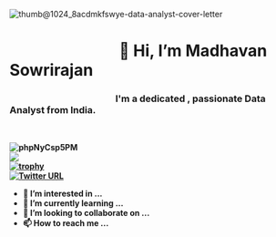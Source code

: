 ![thumb@1024_8acdmkfswye-data-analyst-cover-letter](https://user-images.githubusercontent.com/45940540/172033943-66a32a59-ba92-4d27-9846-378f8ca05447.jpg)<br>
<h1><b>&nbsp;&nbsp;&nbsp;&nbsp;&nbsp;&nbsp;&nbsp;&nbsp;&nbsp;&nbsp;&nbsp;&nbsp;&nbsp;&nbsp;&nbsp;&nbsp;&nbsp;&nbsp;&nbsp;&nbsp;&nbsp;&nbsp;&nbsp;&nbsp;&nbsp;&nbsp;&nbsp;&nbsp;&nbsp;👋 Hi, I’m Madhavan Sowrirajan<b></h1>
<h3><b>&nbsp;&nbsp;&nbsp;&nbsp;&nbsp;&nbsp;&nbsp;&nbsp;&nbsp;&nbsp;&nbsp;&nbsp;&nbsp;&nbsp;&nbsp;&nbsp;&nbsp;&nbsp;&nbsp;&nbsp;&nbsp;&nbsp;&nbsp;&nbsp;&nbsp;&nbsp;&nbsp;&nbsp;&nbsp;&nbsp;&nbsp;&nbsp;&nbsp;&nbsp;&nbsp;&nbsp;&nbsp;&nbsp;&nbsp;&nbsp;&nbsp;&nbsp;&nbsp;&nbsp;&nbsp;&nbsp;&nbsp;&nbsp;I'm a dedicated , passionate Data Analyst from India.<b></h3> <br>

![phpNyCsp5PM](https://user-images.githubusercontent.com/45940540/172034886-981991d2-f0a3-4950-b3d5-dc23765f636b.jpg)<br>
![](https://komarev.com/ghpvc/?username=Madhavan1512&style=for-the-badge)<br>
[![trophy](https://github-profile-trophy.vercel.app/?username=Madhavan1512&theme=onedark)](https://github.com/ryo-ma/github-profile-trophy)<br>
[![Twitter URL](https://img.shields.io/twitter/url/https/twitter.com/MadhavanSowrir1.svg?style=flat-square&label=Follow%20%40MadhavanSowrir1)](https://twitter.com/MadhavanSowrir1)<br>
- 👀 I’m interested in ...<br>
- 🌱 I’m currently learning ...<br>
- 💞️ I’m looking to collaborate on ...<br>
- 📫 How to reach me ...<br>






